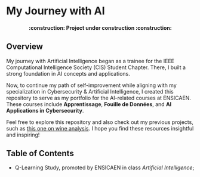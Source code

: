 # My Journey with AI

<h4 align="center"> 
    :construction:  Project under construction  :construction:
</h4>

## Overview
My journey with Artificial Intelligence began as a trainee for the IEEE Computational Intelligence Society (CIS) Student Chapter. There, I built a strong foundation in AI concepts and applications. 

Now, to continue my path of self-improvement while aligning with my specialization in Cybersecurity & Artificial Intelligence, I created this repository to serve as my portfolio for the AI-related courses at ENSICAEN. These courses include **Apprentissage**, **Fouille de Données**, and **AI Applications in Cybersecurity**.

Feel free to explore this repository and also check out my previous projects, such as [this one on wine analysis]([#](https://github.com/ViniciusGN/CIS-2-Trainee)). I hope you find these resources insightful and inspiring!

## Table of Contents
- Q-Learning Study, promoted by ENSICAEN in class _Artificial Intelligence_;
